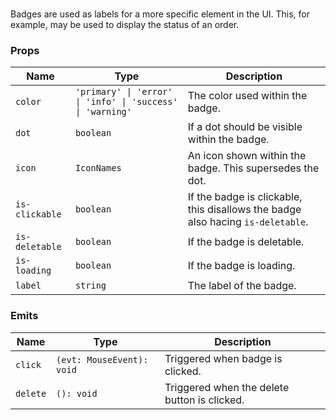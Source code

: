 # <flux-badge/>

Badges are used as labels for a more specific element in the UI. This, for example, may be
used to display the status of an order.

### Props

| Name           | Type                                                       | Description                                                                     |
|----------------|------------------------------------------------------------|---------------------------------------------------------------------------------|
| `color`        | `'primary' \| 'error' \| 'info' \| 'success' \| 'warning'` | The color used within the badge.                                                |
| `dot`          | `boolean`                                                  | If a dot should be visible within the badge.                                    |
| `icon`         | `IconNames`                                                | An icon shown within the badge. This supersedes the dot.                        |
| `is-clickable` | `boolean`                                                  | If the badge is clickable, this disallows the badge also hacing `is-deletable`. |
| `is-deletable` | `boolean`                                                  | If the badge is deletable.                                                      |
| `is-loading`   | `boolean`                                                  | If the badge is loading.                                                        |
| `label`        | `string`                                                   | The label of the badge.                                                         |

### Emits

| Name     | Type                      | Description                                  |
|----------|---------------------------|----------------------------------------------|
| `click`  | `(evt: MouseEvent): void` | Triggered when badge is clicked.             |
| `delete` | `(): void`                | Triggered when the delete button is clicked. |
